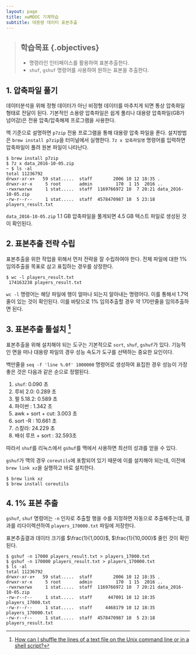 ```yaml
---
layout: page
title: xwMOOC 기계학습
subtitle: 대용량 데이터 표본추출
---
```


> ## 학습목표 {.objectives}
>
> * 명령라인 인터페이스를 활용하여 표본추출한다.
> * `shuf`, `gshuf` 명령어를 사용하여 원하는 표본을 추출한다. 


## 1. 압축파일 풀기

데이터분석을 위해 정형 데이터가 아닌 비정형 데이터를 마추치게 되면 통상 압축화일 형태로 전달이 된다.
기본적인 소용량 압축파일은 쉽게 풀리나 대용량 압축파일(GB가 넘어감)은 전용 압축/압축해제 프로그램을 사용한다.

맥 기준으로 설명하면 `p7zip` 전용 프로그램을 통해 대용량 압축 파일을 푼다.
설치방법은 `brew install p7zip`을 터미널에서 실행한다.
`7z x 압축파일명` 명령어를 입력하면 압축파일이 풀려 원본 파일이 나타난다.

~~~ {.shell}
$ brew install p7zip
$ 7z x data_2016-10-05.zip 
~ $ ls -al
total 11236792
drwxr-xr-x+   59 stat.....  staff        2006 10 12 18:35 .
drwxr-xr-x     5 root       admin         170  1 15  2016 ..
-rwxrwxrwx     1 stat.....  staff  1169766972 10  7 20:21 data_2016-10-05.zip
-rw-r--r--     1 stat.....  staff  4578470987 10  5 23:18 players_result.txt
~~~

`data_2016-10-05.zip` 1.1 GB 압축파일을 풀게되면 4.5 GB 텍스트 파일로 생성된 것이 확인된다.

## 2. 표본추출 전략 수립

표본추출을 위한 작업을 위해서 먼저 전략을 잘 수립하여야 한다.
전체 파일에 대한 1% 임의추출을 목표로 삼고 표집하는 경우를 상정한다.

~~~ {.shell}
$ wc -l players_result.txt 
 174163238 players_result.txt
~~~

`wc -l` 명령어는 해당 파일에 행이 얼마나 되는지 알아내는 명령어다.
이를 통해서 1.7억줄이 있는 것이 확인된다. 이를 바탕으로 1% 임의추출할 경우 약 170만줄을 임의추출하면 된다.

## 3. 표본추출 툴설치 [^shuf-performance]

[^shuf-performance]: [How can I shuffle the lines of a text file on the Unix command line or in a shell script?](http://stackoverflow.com/questions/2153882/how-can-i-shuffle-the-lines-of-a-text-file-on-the-unix-command-line-or-in-a-shel)

표본추출을 위해 설치해야 되는 도구는 기본적으로 `sort`, `shuf`, `gshuf`가 있다.
기능적인 면을 떠나 대용량 파일의 경우 성능 속도가 도구를 선택하는 중요한 요인이다.

백만줄을 `seq -f 'line %.0f' 1000000` 명령어로 생성하여 표집한 경우 성능이 가장 좋은 것은 다음과 같은 순으로 정렬된다.

1. `shuf`: 0.090 초
1. 루비 2.0: 0.289 초
1. 펄 5.18.2: 0.589 초
1. 파이썬 : 1.342 초
1. awk + sort + cut: 3.003 초
1. sort -R : 10.661 초
1. 스칼라: 24.229 초
1. 배쉬 루프 + sort : 32.593초

따라서 `shuf`를 리눅스에서 `gshuf`를 맥에서 사용하면 최선의 성과를 얻을 수 있다.

`gshuf`가 맥의 경우 `coreutils`에 포함되어 있기 때문에 이를 설치해야 되는데, 이전에 
`brew link xz`을 실행하고 바로 설치한다.

~~~ {.shell}
$ brew link xz
$ brew install coreutils
~~~

## 4. 1% 표본 추출

`gshuf`, `shuf` 명령어는 `-n` 인자로 추출할 행을 수를 지정하면 자동으로 추출해주는데,
결과를 리다이렉션하여 `players_170000.txt` 파일에 저장한다.

표본추출결과 데이터 크기를 $\frac{1}{1,000}$, $\frac{1}{10,000}$ 줄인 것이 확인된다.

~~~ {.shell}
$ gshuf -n 17000 players_result.txt > players_17000.txt 
$ gshuf -n 170000 players_result.txt > players_170000.txt 
$ ls -al
total 11236792
drwxr-xr-x+   59 stat.....  staff        2006 10 12 18:35 .
drwxr-xr-x     5 root       admin         170  1 15  2016 ..
-rwxrwxrwx     1 stat.....  staff  1169766972 10  7 20:21 data_2016-10-05.zip
-rw-r--r--     1 stat.....  staff      447091 10 12 18:35 players_17000.txt
-rw-r--r--     1 stat.....  staff     4468179 10 12 18:35 players_170000.txt
-rw-r--r--     1 stat.....  staff  4578470987 10  5 23:18 players_result.txt
~~~

